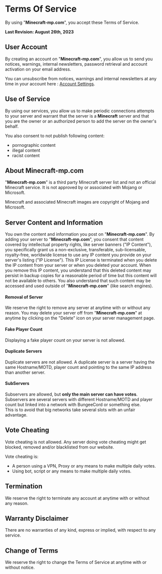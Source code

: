 Terms Of Service
================

By using "**Minecraft-mp.com**", you accept these Terms of Service.  
  
**Last Revision: August 26th, 2023**

User Account
------------

By creating an account on "**Minecraft-mp.com**", you allow us to send you notices, warnings, internal newsletters, password retrieval and account activation on your email address.

You can unsubscribe from notices, warnings and internal newsletters at any time in your account here : [Account Settings](https://minecraft-mp.com/account/).

Use of Service
--------------

By using our services, you allow us to make periodic connections attempts to your server and warrant that the server is a **Minecraft** server and that you are the owner or an authorized person to add the server on the owner's behalf.  
  
You also consent to not publish following content:  

* pornographic content
* illegal content
* racist content

About Minecraft-mp.com
----------------------

"**Minecraft-mp.com**" is a third party Minecraft server list and not an official Minecraft service. It is not approved by or associated with Mojang or Microsoft.

Minecraft and associated Minecraft images are copyright of Mojang and Microsoft.

Server Content and Information
------------------------------

You own the content and information you post on "**Minecraft-mp.com**". By adding your server to "**Minecraft-mp.com**", you consent that content covered by intellectual property rights, like server banners ("IP Content"), you specifically grant us a non-exclusive, transferable, sub-licensable, royalty-free, worldwide license to use any IP content you provide on your server's listing ("IP License"). This IP License is terminated when you delete the IP content from your server or when you deleted your account. When you remove this IP content, you understand that this deleted content may persist in backup copies for a reasonable period of time but this content will not be available to others. You also understand that such content may be accessed and used outside of "**Minecraft-mp.com**" (like search engines).

  

#### Removal of Server

We reserve the right to remove any server at anytime with or without any reason. You may delete your server off from "**Minecraft-mp.com**" at anytime by clicking on the "Delete" icon on your server management page.

  

#### Fake Player Count

Displaying a fake player count on your server is not allowed.

  

#### Duplicate Servers

Duplicate servers are not allowed. A duplicate server is a server having the same Hostname/MOTD, player count and pointing to the same IP address than another server.

  

#### SubServers

Subservers are allowed, but **only the main server can have votes**. Subservers are several servers with different Hostname/MOTD and player count but linked into a network with BungeeCord or something else.  
This is to avoid that big networks take several slots with an unfair advantage.

Vote Cheating
-------------

Vote cheating is not allowed. Any server doing vote cheating might get blocked, removed and/or blacklisted from our website.  
  
Vote cheating is:  

* A person using a VPN, Proxy or any means to make multiple daily votes.
* Using bot, script or any means to make multiple daily votes.

Termination
-----------

We reserve the right to terminate any account at anytime with or without any reason.

Warranty Disclaimer
-------------------

There are no warranties of any kind, express or implied, with respect to any service.

Change of Terms
---------------

We reserve the right to change the Terms of Service at anytime with or without notice.